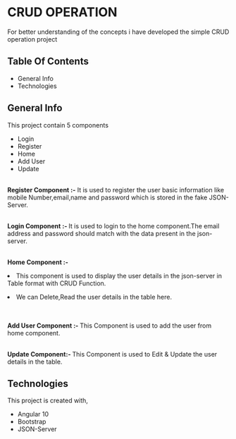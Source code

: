 <h1>CRUD OPERATION</h1>

For better understanding of the concepts i have developed the simple CRUD operation project

<h2>Table Of Contents</h2>
<ul>
<li>General Info</li>

<li>Technologies</li>
</ul>

<h2>General Info</h2>
 <p> This project contain 5 components 
<ul>
<li>Login</li>
<li>Register</li>
<li>Home</li>
<li>Add User</li>
<li>Update</li>
</ul><br>
<b>Register Component :-</b> It is used to register the user basic information like mobile Number,email,name and password which is stored in the fake JSON-Server.<br><br>

<b>Login Component :- </b> It is used to login to the home component.The email address and password should match with the data present in the json-server.<br><br>

<b> Home Component :- </b><li> This component is used to  display the user details in the json-server in Table format with CRUD Function.</li>
   <li>  We can Delete,Read the user details in the table here.</li><br><br>

   <b>Add User Component :- </b>This Component is used to add the user from home component.<br><br>

 <b>Update Component:- </b> This Component is used to Edit & Update the user details in the table. </p>

 
<h2>Technologies</h2>
<p>This project is created with,</p>
<ul>
<li>Angular 10</li>
<li>Bootstrap</li>
<li>JSON-Server</li>
</ul>
